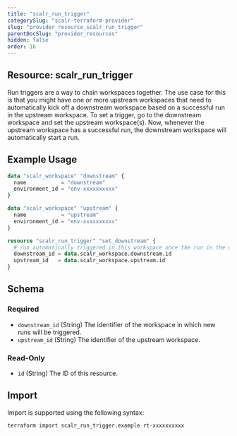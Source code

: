 ```yaml
---
title: "scalr_run_trigger"
categorySlug: "scalr-terraform-provider"
slug: "provider_resource_scalr_run_trigger"
parentDocSlug: "provider_resources"
hidden: false
order: 16
---
```

## Resource: scalr_run_trigger

Run triggers are a way to chain workspaces together. The use case for this is that you might have one or more upstream workspaces that need to automatically kick off a downstream workspace based on a successful run in the upstream workspace. To set a trigger, go to the downstream workspace and set the upstream workspace(s). Now, whenever the upstream workspace has a successful run, the downstream workspace will automatically start a run.

## Example Usage

```terraform
data "scalr_workspace" "downstream" {
  name           = "downstream"
  environment_id = "env-xxxxxxxxxx"
}

data "scalr_workspace" "upstream" {
  name           = "upstream"
  environment_id = "env-xxxxxxxxxx"
}

resource "scalr_run_trigger" "set_downstream" {
  # run automatically triggered in this workspace once the run in the upstream workspace is applied
  downstream_id = data.scalr_workspace.downstream.id
  upstream_id   = data.scalr_workspace.upstream.id
}
```

<!-- schema generated by tfplugindocs -->
## Schema

### Required

- `downstream_id` (String) The identifier of the workspace in which new runs will be triggered.
- `upstream_id` (String) The identifier of the upstream workspace.

### Read-Only

- `id` (String) The ID of this resource.

## Import

Import is supported using the following syntax:

```shell
terraform import scalr_run_trigger.example rt-xxxxxxxxxx
```
